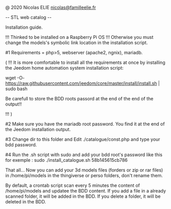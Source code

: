 @ 2020    Nicolas ELIE
nicolas@familleelie.fr

-- STL web catalog --

Installation guide.

!!! Thinked to be installed on a Raspberry Pi OS !!!
Otherwise you must change the models's symbolic link location in the installation script.

#1
Requirements = php>5, webserver (apache2, ngnix), mariadb.

( !!!
It is more comfortable to install all the requirements at once by installing the Jeedom home automation system installation script:

wget -O- https://raw.githubusercontent.com/jeedom/core/master/install/install.sh | sudo bash

Be carefull to store the BDD roots passord at the end of the end of the output!!

 !!! )

#2
Make sure you have the mariadb root password. You find it at the end of the Jeedom installation output.

#3
Change dir to this folder
and
Edit ./catalogue/const.php and type your bdd password.

#4
Run the .sh script with sudo and add your bdd root's password like this for exemple :
sudo ./install_catalogue.sh 58b145615cb786

That all... Now you can add your 3d models files (forders or zip or rar files) in /home/pi/models in the thingiverse or perso folders, don't rename them.

By default, a crontab script scan every 5 minutes the content of /home/pi/models and updatee the BDD content.
If you add a file in a already scanned folder, it will be added in the BDD.
If you delete a folder, it will be deleted in the BDD.
